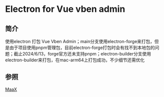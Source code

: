 # Electron for Vue vben admin

## 简介

使用electron 打包 Vue Vben Admin；main分支使用electron-forge来打包，但是由于项目使用pnpm管理包，目前electron-forge打包时会有找不到本地包的问题；截止2024/6/13，forge官方还未支持pnpm；electron-builder分支使用electron-builder来打包，在mac-arm64上打包成功，不少细节还需优化

## 参照

[MaaX](https://github.com/MaaAssistantArknights/MaaX)
